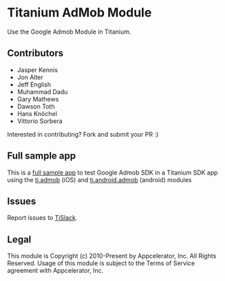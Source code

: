 Titanium AdMob Module
============

Use the Google Admob Module in Titanium.

## Contributors

* Jasper Kennis
* Jon Alter
* Jeff English
* Muhammad Dadu
* Gary Mathews
* Dawson Toth
* Hans Knöchel
* Vittorio Sorbera

Interested in contributing? Fork and submit your PR :)

## Full sample app

This is a [full sample app](https://github.com/Astrovic/ti.admob-sample-app) to test Google Admob SDK in a Titanium SDK app using the [ti.admob](https://github.com/tidev/ti.admob/tree/master/ios) (iOS) and [ti.android.admob](https://github.com/deckameron/Ti.Android.Admob) (android) modules

## Issues

Report issues to [TiSlack](https://slack.tidev.io/).

## Legal

This module is Copyright (c) 2010-Present by Appcelerator, Inc. All Rights Reserved. Usage of this module is subject to 
the Terms of Service agreement with Appcelerator, Inc.  
